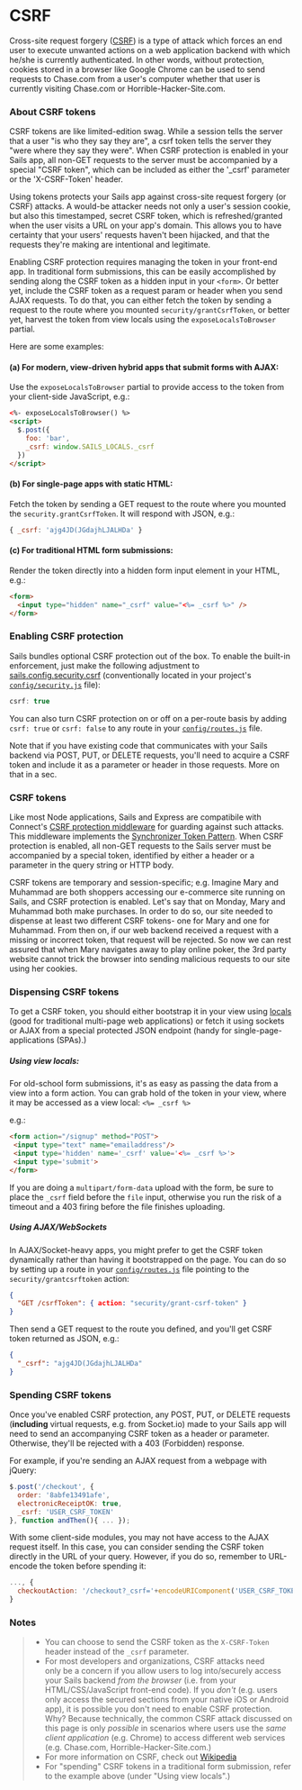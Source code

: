 # CSRF

Cross-site request forgery ([CSRF](https://www.owasp.org/index.php/Cross-Site_Request_Forgery)) is a type of attack which forces an end user to execute unwanted actions on a web application backend with which he/she is currently authenticated.  In other words, without protection, cookies stored in a browser like Google Chrome can be used to send requests to Chase.com from a user's computer whether that user is currently visiting Chase.com or Horrible-Hacker-Site.com.

### About CSRF tokens

CSRF tokens are like limited-edition swag.  While a session tells the server that a user "is who they say they are", a csrf token tells the server they "were where they say they were".  When CSRF protection is enabled in your Sails app, all non-GET requests to the server must be accompanied by a special "CSRF token", which can be included as either the '_csrf' parameter or the 'X-CSRF-Token' header.

Using tokens protects your Sails app against cross-site request forgery (or CSRF) attacks. A would-be attacker needs not only a user's session cookie, but also this timestamped, secret CSRF token, which is refreshed/granted when the user visits a URL on your app's domain.  This allows you to have certainty that your users' requests haven't been hijacked, and that the requests they're making are intentional and legitimate.

Enabling CSRF protection requires managing the token in your front-end app.  In traditional form submissions, this can be easily accomplished by sending along the CSRF token as a hidden input in your `<form>`.  Or better yet, include the CSRF token as a request param or header when you send AJAX requests.  To do that, you can either fetch the token by sending a request to the route where you mounted `security/grantCsrfToken`, or better yet, harvest the token from view locals using the `exposeLocalsToBrowser` partial.

Here are some examples:

#### (a) For modern, view-driven hybrid apps that submit forms with AJAX:
Use the `exposeLocalsToBrowser` partial to provide access to the token from
your client-side JavaScript, e.g.:
```html
<%- exposeLocalsToBrowser() %>
<script>
  $.post({
    foo: 'bar',
    _csrf: window.SAILS_LOCALS._csrf
  })
</script>
```

#### (b) For single-page apps with static HTML:
Fetch the token by sending a GET request to the route where you mounted
the `security.grantCsrfToken`.  It will respond with JSON, e.g.:
```js
{ _csrf: 'ajg4JD(JGdajhLJALHDa' }
```

#### (c) For traditional HTML form submissions:
Render the token directly into a hidden form input element in your HTML, e.g.:
```html
<form>
  <input type="hidden" name="_csrf" value="<%= _csrf %>" />
</form>
```

### Enabling CSRF protection

Sails bundles optional CSRF protection out of the box. To enable the built-in enforcement, just make the following adjustment to [sails.config.security.csrf](http://sailsjs.com/docs/reference/configuration/sails-config-security-csrf) (conventionally located in your project's [`config/security.js`](http://sailsjs.com/anatomy/config/security-js) file):

```js
csrf: true
```

You can also turn CSRF protection on or off on a per-route basis by adding `csrf: true` or `csrf: false` to any route in your [`config/routes.js`](http://sailsjs.com/anatomy/config/routes-js) file.

Note that if you have existing code that communicates with your Sails backend via POST, PUT, or DELETE requests, you'll need to acquire a CSRF token and include it as a parameter or header in those requests.  More on that in a sec.



### CSRF tokens

Like most Node applications, Sails and Express are compatibile with Connect's [CSRF protection middleware](http://www.senchalabs.org/connect/csrf.html) for guarding against such attacks.  This middleware implements the [Synchronizer Token Pattern](https://www.owasp.org/index.php/Cross-Site_Request_Forgery_%28CSRF%29_Prevention_Cheat_Sheet#General_Recommendation:_Synchronizer_Token_Pattern).  When CSRF protection is enabled, all non-GET requests to the Sails server must be accompanied by a special token, identified by either a header or a parameter in the query string or HTTP body.

CSRF tokens are temporary and session-specific; e.g. Imagine Mary and Muhammad are both shoppers accessing our e-commerce site running on Sails, and CSRF protection is enabled.  Let's say that on Monday, Mary and Muhammad both make purchases.  In order to do so, our site needed to dispense at least two different CSRF tokens- one for Mary and one for Muhammad.  From then on, if our web backend received a request with a missing or incorrect token, that request will be rejected. So now we can rest assured that when Mary navigates away to play online poker, the 3rd party website cannot trick the browser into sending malicious requests to our site using her cookies.

### Dispensing CSRF tokens

To get a CSRF token, you should either bootstrap it in your view using [locals](http://sailsjs.com/docs/concepts/views/locals) (good for traditional multi-page web applications) or fetch it using sockets or AJAX from a special protected JSON endpoint (handy for single-page-applications (SPAs).)


##### Using view locals:

For old-school form submissions, it's as easy as passing the data from a view into a form action.  You can grab hold of the token in your view, where it may be accessed as a view local: `<%= _csrf %>`

e.g.:
```html
<form action="/signup" method="POST">
 <input type="text" name="emailaddress"/>
 <input type='hidden' name='_csrf' value='<%= _csrf %>'>
 <input type='submit'>
</form>
```
If you are doing a `multipart/form-data` upload with the form, be sure to place the `_csrf` field before the `file` input, otherwise you run the risk of a timeout and a 403 firing before the file finishes uploading.





##### Using AJAX/WebSockets

In AJAX/Socket-heavy apps, you might prefer to get the CSRF token dynamically rather than having it bootstrapped on the page.  You can do so by setting up a route in your [`config/routes.js`](http://sailsjs.com/anatomy/config/routes-js) file pointing to the `security/grantcsrftoken` action:

```json
{
  "GET /csrfToken": { action: "security/grant-csrf-token" }
}
```

Then send a GET request to the route you defined, and you'll get CSRF token returned as JSON, e.g.:

```json
{
  "_csrf": "ajg4JD(JGdajhLJALHDa"
}
```




### Spending CSRF tokens

Once you've enabled CSRF protection, any POST, PUT, or DELETE requests (**including** virtual requests, e.g. from Socket.io) made to your Sails app will need to send an accompanying CSRF token as a header or parameter.  Otherwise, they'll be rejected with a 403 (Forbidden) response.

For example, if you're sending an AJAX request from a webpage with jQuery:
```js
$.post('/checkout', {
  order: '8abfe13491afe',
  electronicReceiptOK: true,
  _csrf: 'USER_CSRF_TOKEN'
}, function andThen(){ ... });
```

With some client-side modules, you may not have access to the AJAX request itself. In this case, you can consider sending the CSRF token directly in the URL of your query. However, if you do so, remember to URL-encode the token before spending it:
```js
..., {
  checkoutAction: '/checkout?_csrf='+encodeURIComponent('USER_CSRF_TOKEN')
}
```



### Notes

> + You can choose to send the CSRF token as the `X-CSRF-Token` header instead of the `_csrf` parameter.
> + For most developers and organizations, CSRF attacks need only be a concern if you allow users to log into/securely access your Sails backend _from the browser_ (i.e. from your HTML/CSS/JavaScript front-end code). If you _don't_ (e.g. users only access the secured sections from your native iOS or Android app), it is possible you don't need to enable CSRF protection.  Why?  Because technically, the common CSRF attack discussed on this page is only _possible_ in scenarios where users use the _same client application_ (e.g. Chrome) to access different web services (e.g. Chase.com, Horrible-Hacker-Site.com.)
> + For more information on CSRF, check out [Wikipedia](http://en.wikipedia.org/wiki/Cross-site_request_forgery)
> + For "spending" CSRF tokens in a traditional form submission, refer to the example above (under "Using view locals".)


<docmeta name="displayName" value="CSRF">
